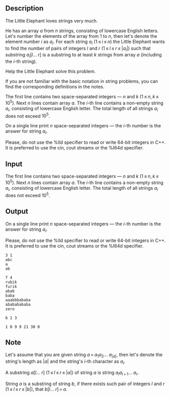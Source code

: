 ## Description

<div><p>The Little Elephant loves strings very much. </p><p>He has an array <span class="tex-span"><i>a</i></span> from <span class="tex-span"><i>n</i></span> strings, consisting of lowercase English letters. Let's number the elements of the array from 1 to <span class="tex-span"><i>n</i></span>, then let's denote the element number <span class="tex-span"><i>i</i></span> as <span class="tex-span"><i>a</i><sub class="lower-index"><i>i</i></sub></span>. For each string <span class="tex-span"><i>a</i><sub class="lower-index"><i>i</i></sub></span> <span class="tex-span">(1 ≤ <i>i</i> ≤ <i>n</i>)</span> the Little Elephant wants to find the number of pairs of integers <span class="tex-span"><i>l</i></span> and <span class="tex-span"><i>r</i></span> <span class="tex-span">(1 ≤ <i>l</i> ≤ <i>r</i> ≤ |<i>a</i><sub class="lower-index"><i>i</i></sub>|)</span> such that substring <span class="tex-span"><i>a</i><sub class="lower-index"><i>i</i></sub>[<i>l</i>... <i>r</i>]</span> is a substring to at least <span class="tex-span"><i>k</i></span> strings from array <span class="tex-span"><i>a</i></span> (including the <span class="tex-span"><i>i</i></span>-th string).</p><p>Help the Little Elephant solve this problem.</p><p>If you are not familiar with the basic notation in string problems, you can find the corresponding definitions in the notes.</p></div><div class="input-specification"><p>The first line contains two space-separated integers — <span class="tex-span"><i>n</i></span> and <span class="tex-span"><i>k</i></span> <span class="tex-span">(1 ≤ <i>n</i>, <i>k</i> ≤ 10<sup class="upper-index">5</sup>)</span>. Next <span class="tex-span"><i>n</i></span> lines contain array <span class="tex-span"><i>a</i></span>. The <span class="tex-span"><i>i</i></span>-th line contains a non-empty string <span class="tex-span"><i>a</i><sub class="lower-index"><i>i</i></sub></span>, consisting of lowercase English letter. The total length of all strings <span class="tex-span"><i>a</i><sub class="lower-index"><i>i</i></sub></span> does not exceed <span class="tex-span">10<sup class="upper-index">5</sup></span>.</p></div><div class="output-specification"><p>On a single line print <span class="tex-span"><i>n</i></span> space-separated integers — the <span class="tex-span"><i>i</i></span>-th number is the answer for string <span class="tex-span"><i>a</i><sub class="lower-index"><i>i</i></sub></span>.</p><p>Please, do not use the %lld specifier to read or write 64-bit integers in С++. It is preferred to use the cin, cout streams or the %I64d specifier.</p></div>

## Input

<p>The first line contains two space-separated integers — <span class="tex-span"><i>n</i></span> and <span class="tex-span"><i>k</i></span> <span class="tex-span">(1 ≤ <i>n</i>, <i>k</i> ≤ 10<sup class="upper-index">5</sup>)</span>. Next <span class="tex-span"><i>n</i></span> lines contain array <span class="tex-span"><i>a</i></span>. The <span class="tex-span"><i>i</i></span>-th line contains a non-empty string <span class="tex-span"><i>a</i><sub class="lower-index"><i>i</i></sub></span>, consisting of lowercase English letter. The total length of all strings <span class="tex-span"><i>a</i><sub class="lower-index"><i>i</i></sub></span> does not exceed <span class="tex-span">10<sup class="upper-index">5</sup></span>.</p>

## Output

<p>On a single line print <span class="tex-span"><i>n</i></span> space-separated integers — the <span class="tex-span"><i>i</i></span>-th number is the answer for string <span class="tex-span"><i>a</i><sub class="lower-index"><i>i</i></sub></span>.</p><p>Please, do not use the %lld specifier to read or write 64-bit integers in С++. It is preferred to use the cin, cout streams or the %I64d specifier.</p>





```input1
3 1
abc
a
ab

```




```input2
7 4
rubik
furik
abab
baba
aaabbbababa
abababababa
zero

```




```output1
6 1 3 

```




```output2
1 0 9 9 21 30 0 

```



## Note

<p>Let's assume that you are given string <span class="tex-span"><i>a</i> = <i>a</i><sub class="lower-index">1</sub><i>a</i><sub class="lower-index">2</sub>... <i>a</i><sub class="lower-index">|<i>a</i>|</sub></span>, then let's denote the string's length as <span class="tex-span">|<i>a</i>|</span> and the string's <span class="tex-span"><i>i</i></span>-th character as <span class="tex-span"><i>a</i><sub class="lower-index"><i>i</i></sub></span>.</p><p>A substring <span class="tex-span"><i>a</i>[<i>l</i>... <i>r</i>]</span> <span class="tex-span">(1 ≤ <i>l</i> ≤ <i>r</i> ≤ |<i>a</i>|)</span> of string <span class="tex-span"><i>a</i></span> is string <span class="tex-span"><i>a</i><sub class="lower-index"><i>l</i></sub><i>a</i><sub class="lower-index"><i>l</i> + 1</sub>... <i>a</i><sub class="lower-index"><i>r</i></sub></span>.</p><p>String <span class="tex-span"><i>a</i></span> is a substring of string <span class="tex-span"><i>b</i></span>, if there exists such pair of integers <span class="tex-span"><i>l</i></span> and <span class="tex-span"><i>r</i></span> <span class="tex-span">(1 ≤ <i>l</i> ≤ <i>r</i> ≤ |<i>b</i>|)</span>, that <span class="tex-span"><i>b</i>[<i>l</i>... <i>r</i>] = <i>a</i></span>.</p>
